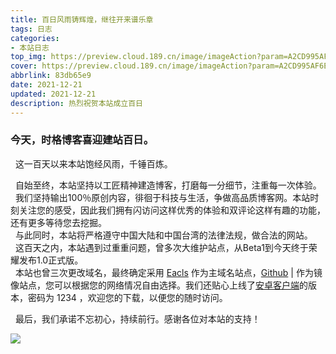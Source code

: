 ```yaml
---
title: 百日风雨铸辉煌，继往开来谱乐章
tags: 日志
categories:
- 本站日志
top_img: https://preview.cloud.189.cn/image/imageAction?param=A2CD995AF6ED8A47EE6B1BE360E885CDFB1C1E5D132FF7E7ADAAB6C220102A8D41D2B5A9A98F3C1372805CC8112EAA6DE0EFC7ED93360B6EB09780AF5D455D1C174F92374EE904B93DD0149830F33BE29E6A0AC536D6938C33F3CD3E84660CD83FC8FBC799DED78A8C59956F76F55071
cover: https://preview.cloud.189.cn/image/imageAction?param=A2CD995AF6ED8A47EE6B1BE360E885CDFB1C1E5D132FF7E7ADAAB6C220102A8D41D2B5A9A98F3C1372805CC8112EAA6DE0EFC7ED93360B6EB09780AF5D455D1C174F92374EE904B93DD0149830F33BE29E6A0AC536D6938C33F3CD3E84660CD83FC8FBC799DED78A8C59956F76F55071
abbrlink: 83db65e9
date: 2021-12-21
updated: 2021-12-21
description: 热烈祝贺本站成立百日
---
```


### 今天，时格博客喜迎建站百日。
&nbsp;&nbsp;这一百天以来本站饱经风雨，千锤百炼。  

&nbsp;&nbsp;自始至终，本站坚持以工匠精神建造博客，打磨每一分细节，注重每一次体验。  
&nbsp;&nbsp;我们坚持输出100％原创内容，徘徊于科技与生活，争做高品质博客网。本站时刻关注您的感受，因此我们拥有闪访问这样优秀的体验和双评论这样有趣的功能，还有更多等待您去挖掘。  
&nbsp;&nbsp;与此同时，本站将严格遵守中国大陆和中国台湾的法律法规，做合法的网站。  
&nbsp;&nbsp;这百天之内，本站遇到过重重问题，曾多次大维护站点，从Beta1到今天终于荣耀发布1.0正式版。  
&nbsp;&nbsp;本站也曾三次更改域名，最终确定采用 [Eacls](https://www.eacls.top) 作为主域名站点，[Github](https://eacls.github.io/) | 作为镜像站点，您可以根据您的网络情况自由选择。我们还贴心上线了[安卓客户端](https://wwkv.lanzoue.com/b01k6fjyb)的版本，密码为 1234 ，欢迎您的下载，以便您的随时访问。

&nbsp;&nbsp;最后，我们承诺不忘初心，持续前行。感谢各位对本站的支持！

![ ](https://preview.cloud.189.cn/image/imageAction?param=6CFA1B6C4D65419A71286C2A83B63B1ECEC8F375D724854517EEBBEA4C6FC0D24DA033300D4A70627CA47C328A7AA2383DA009C5AD084E2C13AEB218D82FFCFA3280C18632548EC188EB0F73580DFEDA068A898B8CE82E5D56BBB80E59BAE4E58D37ACD2BE8AB3CC7381FAD952511FC8)